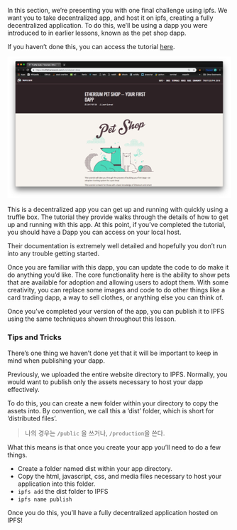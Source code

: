 In this section, we’re presenting you with one final challenge using ipfs. We want you to take decentralized app, and host it on ipfs, creating a fully decentralized application. To do this, we’ll be using a dapp you were introduced to in earlier lessons, known as the pet shop dapp.

If you haven’t done this, you can access the tutorial [here](https://truffleframework.com/tutorials/pet-shop).

![](pic-10-1.png)

This is a decentralized app you can get up and running with quickly using a truffle box. The tutorial they provide walks through the details of how to get up and running with this app. At this point, if you’ve completed the tutorial, you should have a Dapp you can access on your local host.

Their documentation is extremely well detailed and hopefully you don’t run into any trouble getting started.

Once you are familiar with this dapp, you can update the code to do make it do anything you’d like. The core functionality here is the ability to show pets that are available for adoption and allowing users to adopt them. With some creativity, you can replace some images and code to do other things like a card trading dapp, a way to sell clothes, or anything else you can think of.

Once you’ve completed your version of the app, you can publish it to IPFS using the same techniques shown throughout this lesson.

### Tips and Tricks

There’s one thing we haven’t done yet that it will be important to keep in mind when publishing your dapp.

Previously, we uploaded the entire website directory to IPFS. Normally, you would want to publish only the assets necessary to host your dapp effectively.

To do this, you can create a new folder within your directory to copy the assets into. By convention, we call this a ‘dist’ folder, which is short for ‘distributed files’.

> 나의 경우는 `/public` 을 쓰거나, `/production`을 쓴다.

What this means is that once you create your app you’ll need to do a few things.

- Create a folder named dist within your app directory.
- Copy the html, javascript, css, and media files necessary to host your application into this folder.
- `ipfs add` the dist folder to IPFS
- `ipfs name publish`

Once you do this, you’ll have a fully decentralized application hosted on IPFS!
